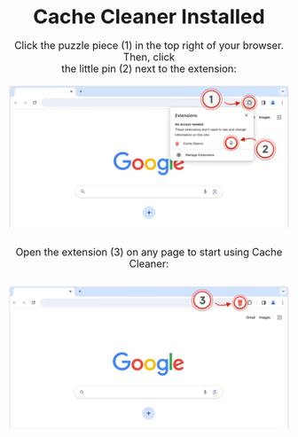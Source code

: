 <p align="center" style="font-size: 36px; margin-bottom: 20px;"><b>Cache Cleaner Installed</b></p>

<p align="center" style="font-size: 18px; margin-bottom: 20px;">
  Click the puzzle piece (1) in the top right of your browser. Then, click<br> 
  the little pin (2) next to the extension:
</p>

<p align="center" style="margin-bottom: 30px;">
  <img src="images/wp1.png" alt="Screen(1)(2)">
</p>

<p align="center" style="font-size: 18px; margin-bottom: 30px;">
  Open the extension (3) on any page to start using Cache Cleaner:
</p>

<p align="center">
  <img src="images/wp2.png" alt="Screen(3)">
</p>

<script defer src="https://cloud.umami.is/script.js" data-website-id="eca3946f-ed95-4138-87ae-1e05ebd69769"></script>
